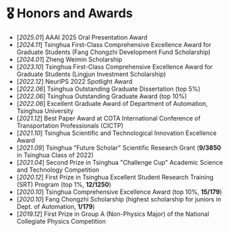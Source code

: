 # 🎖 Honors and Awards
- [*2025.01*]  AAAI 2025 Oral Presentation Award
- [*2024.11*]  Tsinghua First-Class Comprehensive Excellence Award for Graduate Students (Fang Chongzhi Development Fund Scholarship)
- [*2024.01*]  Zheng Weimin Scholarship
- [*2023.10*]  Tsinghua First-Class Comprehensive Excellence Award for Graduate Students (Lingjun Investment Scholarship)
- [*2022.12*]  NeurIPS 2022 Spotlight Award
- [*2022.06*]  Tsinghua Outstanding Graduate Dissertation (top 5%)
- [*2022.06*]  Tsinghua Outstanding Graduate Award (top 10%)
- [*2022.06*]  Excellent Graduate Award of Department of Automation, Tsinghua University
- [*2021.12*]  Best Paper Award at COTA International Conference of Transportation Professionals (CICTP)
- [*2021.10*]  Tsinghua Scientific and Technological Innovation Excellence Award
- [*2021.09*]  Tsinghua "Future Scholar" Scientific Research Grant (**9/3850** in Tsinghua Class of 2022)
- [*2021.04*]  Second Prize in Tsinghua "Challenge Cup" Academic Science and Technology Competition
- [*2020.12*]  First Prize in Tsinghua Excellent Student Research Training (SRT) Program (top 1%, **12/1250**)
- [*2020.10*]  Tsinghua Comprehensive Excellence Award (top 10%, **15/179**)
- [*2020.10*]  Fang Chongzhi Scholarship (highest scholarship for juniors in Dept. of Automation, **1/179**)
- [*2019.12*]  First Prize in Group A (Non-Physics Major) of the National Collegiate Physics Competition